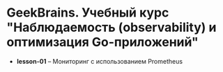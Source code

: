 # GeekBrains. Учебный курс "Наблюдаемость (observability) и оптимизация Go-приложений"

- **lesson-01** – Мониторинг с использованием Prometheus
  
